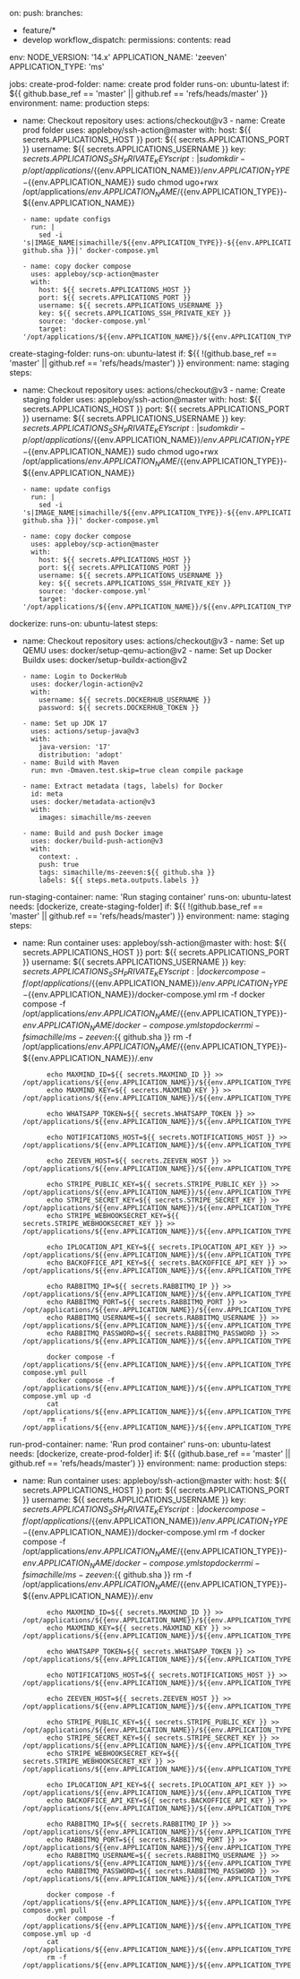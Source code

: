 on:
push:
branches:
- feature/*
- develop workflow_dispatch:
permissions:
contents: read

env:
NODE_VERSION: '14.x' APPLICATION_NAME: 'zeeven' APPLICATION_TYPE: 'ms'

jobs:
create-prod-folder:
name: create prod folder runs-on: ubuntu-latest if: ${{ github.base_ref == 'master' || github.ref == 'refs/heads/master'
}} environment:
name: production steps:
- name: Checkout repository uses: actions/checkout@v3 - name: Create prod folder uses: appleboy/ssh-action@master with:
host: ${{ secrets.APPLICATIONS_HOST }} port: ${{ secrets.APPLICATIONS_PORT }} username: ${{
secrets.APPLICATIONS_USERNAME }} key: ${{ secrets.APPLICATIONS_SSH_PRIVATE_KEY }} script: | sudo mkdir -p
/opt/applications/${{env.APPLICATION_NAME}}/${{env.APPLICATION_TYPE}}-${{env.APPLICATION_NAME}} sudo chmod ugo+rwx
/opt/applications/${{env.APPLICATION_NAME}}/${{env.APPLICATION_TYPE}}-${{env.APPLICATION_NAME}}

      - name: update configs
        run: |
          sed -i 's|IMAGE_NAME|simachille/${{env.APPLICATION_TYPE}}-${{env.APPLICATION_NAME}}:${{ github.sha }}|' docker-compose.yml

      - name: copy docker compose
        uses: appleboy/scp-action@master
        with:
          host: ${{ secrets.APPLICATIONS_HOST }}
          port: ${{ secrets.APPLICATIONS_PORT }}
          username: ${{ secrets.APPLICATIONS_USERNAME }}
          key: ${{ secrets.APPLICATIONS_SSH_PRIVATE_KEY }}
          source: 'docker-compose.yml'
          target: '/opt/applications/${{env.APPLICATION_NAME}}/${{env.APPLICATION_TYPE}}-${{env.APPLICATION_NAME}}'

create-staging-folder:
runs-on: ubuntu-latest if: ${{ !(github.base_ref == 'master' || github.ref == 'refs/heads/master') }} environment:
name: staging steps:
- name: Checkout repository uses: actions/checkout@v3 - name: Create staging folder uses: appleboy/ssh-action@master
with:
host: ${{ secrets.APPLICATIONS_HOST }} port: ${{ secrets.APPLICATIONS_PORT }} username: ${{
secrets.APPLICATIONS_USERNAME }} key: ${{ secrets.APPLICATIONS_SSH_PRIVATE_KEY }} script: | sudo mkdir -p
/opt/applications/${{env.APPLICATION_NAME}}/${{env.APPLICATION_TYPE}}-${{env.APPLICATION_NAME}} sudo chmod ugo+rwx
/opt/applications/${{env.APPLICATION_NAME}}/${{env.APPLICATION_TYPE}}-${{env.APPLICATION_NAME}}

      - name: update configs
        run: |
          sed -i 's|IMAGE_NAME|simachille/${{env.APPLICATION_TYPE}}-${{env.APPLICATION_NAME}}:${{ github.sha }}|' docker-compose.yml

      - name: copy docker compose
        uses: appleboy/scp-action@master
        with:
          host: ${{ secrets.APPLICATIONS_HOST }}
          port: ${{ secrets.APPLICATIONS_PORT }}
          username: ${{ secrets.APPLICATIONS_USERNAME }}
          key: ${{ secrets.APPLICATIONS_SSH_PRIVATE_KEY }}
          source: 'docker-compose.yml'
          target: '/opt/applications/${{env.APPLICATION_NAME}}/${{env.APPLICATION_TYPE}}-${{env.APPLICATION_NAME}}'

dockerize:
runs-on: ubuntu-latest steps:
- name: Checkout repository uses: actions/checkout@v3 - name: Set up QEMU uses: docker/setup-qemu-action@v2 - name: Set
up Docker Buildx uses: docker/setup-buildx-action@v2

      - name: Login to DockerHub
        uses: docker/login-action@v2
        with:
          username: ${{ secrets.DOCKERHUB_USERNAME }}
          password: ${{ secrets.DOCKERHUB_TOKEN }}

      - name: Set up JDK 17
        uses: actions/setup-java@v3
        with:
          java-version: '17'
          distribution: 'adopt'
      - name: Build with Maven
        run: mvn -Dmaven.test.skip=true clean compile package

      - name: Extract metadata (tags, labels) for Docker
        id: meta
        uses: docker/metadata-action@v3
        with:
          images: simachille/ms-zeeven

      - name: Build and push Docker image
        uses: docker/build-push-action@v3
        with:
          context: .
          push: true
          tags: simachille/ms-zeeven:${{ github.sha }}
          labels: ${{ steps.meta.outputs.labels }}

run-staging-container:
name: 'Run staging container' runs-on: ubuntu-latest needs: [dockerize, create-staging-folder]
if: ${{ !(github.base_ref == 'master' || github.ref == 'refs/heads/master') }} environment:
name: staging steps:
- name: Run container uses: appleboy/ssh-action@master with:
host: ${{ secrets.APPLICATIONS_HOST }} port: ${{ secrets.APPLICATIONS_PORT }} username: ${{
secrets.APPLICATIONS_USERNAME }} key: ${{ secrets.APPLICATIONS_SSH_PRIVATE_KEY }} script: | docker compose -f
/opt/applications/${{env.APPLICATION_NAME}}/${{env.APPLICATION_TYPE}}-${{env.APPLICATION_NAME}}/docker-compose.yml rm -f
docker compose -f
/opt/applications/${{env.APPLICATION_NAME}}/${{env.APPLICATION_TYPE}}-${{env.APPLICATION_NAME}}/docker-compose.yml stop
docker rmi -f simachille/ms-zeeven:${{ github.sha }} rm -f
/opt/applications/${{env.APPLICATION_NAME}}/${{env.APPLICATION_TYPE}}-${{env.APPLICATION_NAME}}/.env

            echo MAXMIND_ID=${{ secrets.MAXMIND_ID }} >> /opt/applications/${{env.APPLICATION_NAME}}/${{env.APPLICATION_TYPE}}-${{env.APPLICATION_NAME}}/.env
            echo MAXMIND_KEY=${{ secrets.MAXMIND_KEY }} >> /opt/applications/${{env.APPLICATION_NAME}}/${{env.APPLICATION_TYPE}}-${{env.APPLICATION_NAME}}/.env

            echo WHATSAPP_TOKEN=${{ secrets.WHATSAPP_TOKEN }} >> /opt/applications/${{env.APPLICATION_NAME}}/${{env.APPLICATION_TYPE}}-${{env.APPLICATION_NAME}}/.env

            echo NOTIFICATIONS_HOST=${{ secrets.NOTIFICATIONS_HOST }} >> /opt/applications/${{env.APPLICATION_NAME}}/${{env.APPLICATION_TYPE}}-${{env.APPLICATION_NAME}}/.env

            echo ZEEVEN_HOST=${{ secrets.ZEEVEN_HOST }} >> /opt/applications/${{env.APPLICATION_NAME}}/${{env.APPLICATION_TYPE}}-${{env.APPLICATION_NAME}}/.env

            echo STRIPE_PUBLIC_KEY=${{ secrets.STRIPE_PUBLIC_KEY }} >> /opt/applications/${{env.APPLICATION_NAME}}/${{env.APPLICATION_TYPE}}-${{env.APPLICATION_NAME}}/.env
            echo STRIPE_SECRET_KEY=${{ secrets.STRIPE_SECRET_KEY }} >> /opt/applications/${{env.APPLICATION_NAME}}/${{env.APPLICATION_TYPE}}-${{env.APPLICATION_NAME}}/.env
            echo STRIPE_WEBHOOKSECRET_KEY=${{ secrets.STRIPE_WEBHOOKSECRET_KEY }} >> /opt/applications/${{env.APPLICATION_NAME}}/${{env.APPLICATION_TYPE}}-${{env.APPLICATION_NAME}}/.env

            echo IPLOCATION_API_KEY=${{ secrets.IPLOCATION_API_KEY }} >> /opt/applications/${{env.APPLICATION_NAME}}/${{env.APPLICATION_TYPE}}-${{env.APPLICATION_NAME}}/.env
            echo BACKOFFICE_API_KEY=${{ secrets.BACKOFFICE_API_KEY }} >> /opt/applications/${{env.APPLICATION_NAME}}/${{env.APPLICATION_TYPE}}-${{env.APPLICATION_NAME}}/.env

            echo RABBITMQ_IP=${{ secrets.RABBITMQ_IP }} >> /opt/applications/${{env.APPLICATION_NAME}}/${{env.APPLICATION_TYPE}}-${{env.APPLICATION_NAME}}/.env
            echo RABBITMQ_PORT=${{ secrets.RABBITMQ_PORT }} >> /opt/applications/${{env.APPLICATION_NAME}}/${{env.APPLICATION_TYPE}}-${{env.APPLICATION_NAME}}/.env
            echo RABBITMQ_USERNAME=${{ secrets.RABBITMQ_USERNAME }} >> /opt/applications/${{env.APPLICATION_NAME}}/${{env.APPLICATION_TYPE}}-${{env.APPLICATION_NAME}}/.env
            echo RABBITMQ_PASSWORD=${{ secrets.RABBITMQ_PASSWORD }} >> /opt/applications/${{env.APPLICATION_NAME}}/${{env.APPLICATION_TYPE}}-${{env.APPLICATION_NAME}}/.env

            docker compose -f /opt/applications/${{env.APPLICATION_NAME}}/${{env.APPLICATION_TYPE}}-${{env.APPLICATION_NAME}}/docker-compose.yml pull
            docker compose -f /opt/applications/${{env.APPLICATION_NAME}}/${{env.APPLICATION_TYPE}}-${{env.APPLICATION_NAME}}/docker-compose.yml up -d
            cat /opt/applications/${{env.APPLICATION_NAME}}/${{env.APPLICATION_TYPE}}-${{env.APPLICATION_NAME}}/.env
            rm -f /opt/applications/${{env.APPLICATION_NAME}}/${{env.APPLICATION_TYPE}}-${{env.APPLICATION_NAME}}/.env

run-prod-container:
name: 'Run prod container' runs-on: ubuntu-latest needs: [dockerize, create-prod-folder]
if: ${{ (github.base_ref == 'master' || github.ref == 'refs/heads/master') }} environment:
name: production steps:
- name: Run container uses: appleboy/ssh-action@master with:
host: ${{ secrets.APPLICATIONS_HOST }} port: ${{ secrets.APPLICATIONS_PORT }} username: ${{
secrets.APPLICATIONS_USERNAME }} key: ${{ secrets.APPLICATIONS_SSH_PRIVATE_KEY }} script: | docker compose -f
/opt/applications/${{env.APPLICATION_NAME}}/${{env.APPLICATION_TYPE}}-${{env.APPLICATION_NAME}}/docker-compose.yml rm -f
docker compose -f
/opt/applications/${{env.APPLICATION_NAME}}/${{env.APPLICATION_TYPE}}-${{env.APPLICATION_NAME}}/docker-compose.yml stop
docker rmi -f simachille/ms-zeeven:${{ github.sha }} rm -f
/opt/applications/${{env.APPLICATION_NAME}}/${{env.APPLICATION_TYPE}}-${{env.APPLICATION_NAME}}/.env

            echo MAXMIND_ID=${{ secrets.MAXMIND_ID }} >> /opt/applications/${{env.APPLICATION_NAME}}/${{env.APPLICATION_TYPE}}-${{env.APPLICATION_NAME}}/.env
            echo MAXMIND_KEY=${{ secrets.MAXMIND_KEY }} >> /opt/applications/${{env.APPLICATION_NAME}}/${{env.APPLICATION_TYPE}}-${{env.APPLICATION_NAME}}/.env

            echo WHATSAPP_TOKEN=${{ secrets.WHATSAPP_TOKEN }} >> /opt/applications/${{env.APPLICATION_NAME}}/${{env.APPLICATION_TYPE}}-${{env.APPLICATION_NAME}}/.env

            echo NOTIFICATIONS_HOST=${{ secrets.NOTIFICATIONS_HOST }} >> /opt/applications/${{env.APPLICATION_NAME}}/${{env.APPLICATION_TYPE}}-${{env.APPLICATION_NAME}}/.env

            echo ZEEVEN_HOST=${{ secrets.ZEEVEN_HOST }} >> /opt/applications/${{env.APPLICATION_NAME}}/${{env.APPLICATION_TYPE}}-${{env.APPLICATION_NAME}}/.env

            echo STRIPE_PUBLIC_KEY=${{ secrets.STRIPE_PUBLIC_KEY }} >> /opt/applications/${{env.APPLICATION_NAME}}/${{env.APPLICATION_TYPE}}-${{env.APPLICATION_NAME}}/.env
            echo STRIPE_SECRET_KEY=${{ secrets.STRIPE_SECRET_KEY }} >> /opt/applications/${{env.APPLICATION_NAME}}/${{env.APPLICATION_TYPE}}-${{env.APPLICATION_NAME}}/.env
            echo STRIPE_WEBHOOKSECRET_KEY=${{ secrets.STRIPE_WEBHOOKSECRET_KEY }} >> /opt/applications/${{env.APPLICATION_NAME}}/${{env.APPLICATION_TYPE}}-${{env.APPLICATION_NAME}}/.env

            echo IPLOCATION_API_KEY=${{ secrets.IPLOCATION_API_KEY }} >> /opt/applications/${{env.APPLICATION_NAME}}/${{env.APPLICATION_TYPE}}-${{env.APPLICATION_NAME}}/.env
            echo BACKOFFICE_API_KEY=${{ secrets.BACKOFFICE_API_KEY }} >> /opt/applications/${{env.APPLICATION_NAME}}/${{env.APPLICATION_TYPE}}-${{env.APPLICATION_NAME}}/.env

            echo RABBITMQ_IP=${{ secrets.RABBITMQ_IP }} >> /opt/applications/${{env.APPLICATION_NAME}}/${{env.APPLICATION_TYPE}}-${{env.APPLICATION_NAME}}/.env
            echo RABBITMQ_PORT=${{ secrets.RABBITMQ_PORT }} >> /opt/applications/${{env.APPLICATION_NAME}}/${{env.APPLICATION_TYPE}}-${{env.APPLICATION_NAME}}/.env
            echo RABBITMQ_USERNAME=${{ secrets.RABBITMQ_USERNAME }} >> /opt/applications/${{env.APPLICATION_NAME}}/${{env.APPLICATION_TYPE}}-${{env.APPLICATION_NAME}}/.env
            echo RABBITMQ_PASSWORD=${{ secrets.RABBITMQ_PASSWORD }} >> /opt/applications/${{env.APPLICATION_NAME}}/${{env.APPLICATION_TYPE}}-${{env.APPLICATION_NAME}}/.env

            docker compose -f /opt/applications/${{env.APPLICATION_NAME}}/${{env.APPLICATION_TYPE}}-${{env.APPLICATION_NAME}}/docker-compose.yml pull
            docker compose -f /opt/applications/${{env.APPLICATION_NAME}}/${{env.APPLICATION_TYPE}}-${{env.APPLICATION_NAME}}/docker-compose.yml up -d
            cat /opt/applications/${{env.APPLICATION_NAME}}/${{env.APPLICATION_TYPE}}-${{env.APPLICATION_NAME}}/.env
            rm -f /opt/applications/${{env.APPLICATION_NAME}}/${{env.APPLICATION_TYPE}}-${{env.APPLICATION_NAME}}/.env
